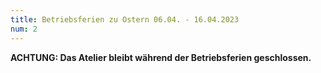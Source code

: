 ```yaml
---
title: Betriebsferien zu Ostern 06.04. - 16.04.2023
num: 2
---
```


__ACHTUNG: Das Atelier bleibt während der Betriebsferien geschlossen.__
